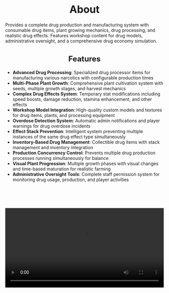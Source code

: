 <h1 style="text-align:center; font-size:2rem; font-weight:bold;">About</h1>

Provides a complete drug production and manufacturing system with consumable drug items, plant growing mechanics, drug processing, and realistic drug effects. Features workshop content for drug models, administrative oversight, and a comprehensive drug economy simulation.

<h2 style="text-align:center; font-size:1.5rem; font-weight:bold;">Features</h2>

- **Advanced Drug Processing**: Specialized drug processor items for manufacturing various narcotics with configurable production times
- **Multi-Phase Plant Growth**: Comprehensive plant cultivation system with seeds, multiple growth stages, and harvest mechanics
- **Complex Drug Effects System**: Temporary stat modifications including speed boosts, damage reduction, stamina enhancement, and other effects
- **Workshop Model Integration**: High-quality custom models and textures for drug items, plants, and processing equipment
- **Overdose Detection System**: Automatic admin notifications and player warnings for drug overdose incidents
- **Effect Stack Prevention**: Intelligent system preventing multiple instances of the same drug effect type simultaneously
- **Inventory-Based Drug Management**: Collectible drug items with stack management and inventory integration
- **Production Concurrency Control**: Prevents multiple drug production processes running simultaneously for balance
- **Visual Plant Progression**: Multiple growth phases with visual changes and time-based maturation for realistic farming
- **Administrative Oversight Tools**: Complete staff permission system for monitoring drug usage, production, and player activities

<br><br>

<p align="center">
  <video width="1200" style="max-width:100%; margin-bottom: 40px; margin-top: 20px;" controls>
    <source src="https://bleonheart.github.io/assets/drugs.mp4" type="video/mp4">
    Your browser does not support the video tag.
  </video>
</p>

<br><br>
